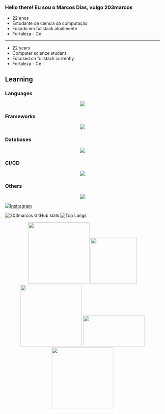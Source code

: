

### Hello there! Eu sou o Marcos Dias, vulgo 203marcos

- 22 anos
- Estudante de ciencia da computação
- Focado em fullstack atualmente
- Fortaleza - Ce


---------------------------------------------------------------------------------------------------------------------------------------------------------------------------------------------------------------------------------------------------------------------------------
- 22 years
- Computer science student
- Focused on fullstack currently
- Fortaleza - Ce


## Learning

### Languages
<p align="center">
  <a href="https://skillicons.dev">
    <img src="https://skillicons.dev/icons?i=java,js,py,c,css,html" />
  </a>
</p>

### Frameworks
<p align="center">
  <a href="https://skillicons.dev">
    <img src="https://skillicons.dev/icons?i=react,express" />
  </a>
</p>

### Databases
<p align="center">
  <a href="https://skillicons.dev">
    <img src="https://skillicons.dev/icons?i=postgres,mysql" />
  </a>
</p>

### CI/CD
<p align="center">
  <a href="https://skillicons.dev">
    <img src="https://skillicons.dev/icons?i=git" />
  </a>
</p>

### Others
<p align="center">
  <a href="https://skillicons.dev">
    <img src="https://skillicons.dev/icons?i=linux" />
  </a>
</p>



[![Instragram](https://img.shields.io/badge/Instagram-000?style=for-the-badge&logo=instagram&logoColor=white)](https://www.instagram.com/goldmetaboy/)

![203marcos GitHub stats](https://github-readme-stats.vercel.app/api?username=203marcos&show_icons=true&theme=white)
![Top Langs](https://github-readme-stats.vercel.app/api/top-langs/?username=203marcos&layout=compact)


<div align="center">
  <img src="https://media1.tenor.com/m/fd21eoZ9LFkAAAAd/koshi-torako-shikanoko.gif" width="200">
  <img src="https://media.tenor.com/ATGRQ30vEiQAAAAi/yuzuko-yuyushiki.gif" width="150">
  <img src="https://media1.tenor.com/m/3yNUtUfO_mgAAAAC/cats-anime.gif" width="200">
  <img src="https://media1.tenor.com/m/SEVhQzGoyksAAAAd/fbi-anime.gif" width="200" height="100">
  <img src="https://media1.tenor.com/m/yiaAYqLlJfoAAAAd/software-engineer-develop.gif" width="200">
</div>





